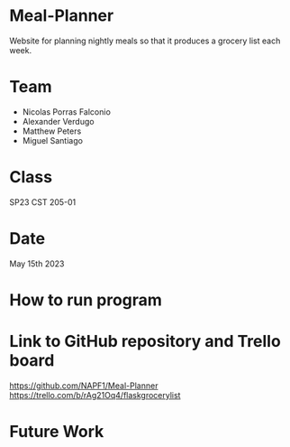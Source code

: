 # Meal-Planner
Website for planning nightly meals so that it produces a grocery list each week.

# Team

* Nicolas Porras Falconio
* Alexander Verdugo
* Matthew Peters
* Miguel Santiago

# Class
SP23 CST 205-01

# Date
May 15th 2023

# How to run program


# Link to GitHub repository and Trello board
https://github.com/NAPF1/Meal-Planner
https://trello.com/b/rAg21Oq4/flaskgrocerylist

# Future Work


